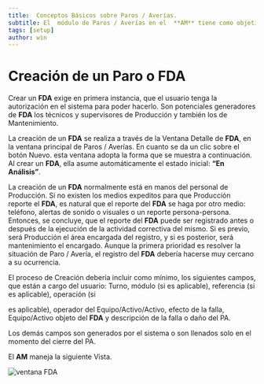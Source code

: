 ```yaml
---
title:  Conceptos Básicos sobre Paros / Averías.
subtitle: El  módulo de Paros / Averías en el  **AM** tiene como objetivo el registro simple  pero detallado, de los hechos y de las actividades que se ejecutan como consecuencia de un Paro o una Avería en la prestación del servicio de un Equipo/Activo. Tal  **FDA** se pudo haber ocasionado en un Fallo, o en un  FDA.
tags: [setup]
author: win
---
```



#	Creación de un Paro o  **FDA**

Crear un  **FDA** exige en primera instancia, que el usuario tenga la autorización en el sistema para poder hacerlo. Son potenciales generadores de  **FDA** los técnicos y supervisores de Producción y también los de Mantenimiento.

La creación de un  **FDA** se realiza a través de la Ventana Detalle de  **FDA**, en la  ventana principal de Paros / Averías. En cuanto se da un clic sobre el botón <a class="btn">Nuevo</a>. esta ventana adopta la forma que se muestra a continuación. Al crear un  **FDA**, ella asume automáticamente el estado inicial: **“En Análisis”**.

La creación de un  **FDA** normalmente está en manos del personal de Producción. Si no existen los medios expeditos para que Producción reporte el  **FDA**, es natural que el reporte del  **FDA** se haga por  otro medio: teléfono, alertas de sonido o visuales o un reporte persona-persona. Entonces, se concluye, que el reporte del  **FDA** puede ser registrado antes o después de   la   ejecución  de   la actividad correctiva del mismo.  Si es previo,  será Producción  el  área  encargada  del  registro,  y  si  es  posterior,  será  mantenimiento el encargado. Aunque la primera prioridad es resolver la situación de Paro / Avería, el registro del  **FDA** debería hacerse muy cercano a su ocurrencia.

El proceso de Creación debería incluir como mínimo, los siguientes campos, que están a cargo del usuario: Turno, módulo (si es aplicable), referencia (si es aplicable), operación (si 

es aplicable), operador del Equipo/Activo/Activo, efecto de la falla, Equipo/Activo objeto del  **FDA** y descripción de la falla o daño del PA.

Los demás campos son generados por el sistema o son llenados solo en el momento del cierre del PA.

El  **AM** maneja la siguiente Vista. 

![ventana  **FDA**](0.images/cap10/chp10_img01.png)
